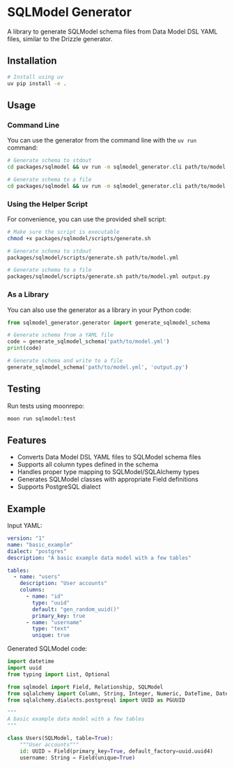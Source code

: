 # SQLModel Generator

A library to generate SQLModel schema files from Data Model DSL YAML files, similar to the Drizzle generator.

## Installation

```bash
# Install using uv
uv pip install -e .
```

## Usage

### Command Line

You can use the generator from the command line with the `uv run` command:

```bash
# Generate schema to stdout
cd packages/sqlmodel && uv run -m sqlmodel_generator.cli path/to/model.yml

# Generate schema to a file
cd packages/sqlmodel && uv run -m sqlmodel_generator.cli path/to/model.yml -o output.py
```

### Using the Helper Script

For convenience, you can use the provided shell script:

```bash
# Make sure the script is executable
chmod +x packages/sqlmodel/scripts/generate.sh

# Generate schema to stdout
packages/sqlmodel/scripts/generate.sh path/to/model.yml

# Generate schema to a file
packages/sqlmodel/scripts/generate.sh path/to/model.yml output.py
```

### As a Library

You can also use the generator as a library in your Python code:

```python
from sqlmodel_generator.generator import generate_sqlmodel_schema

# Generate schema from a YAML file
code = generate_sqlmodel_schema('path/to/model.yml')
print(code)

# Generate schema and write to a file
generate_sqlmodel_schema('path/to/model.yml', 'output.py')
```

## Testing

Run tests using moonrepo:

```bash
moon run sqlmodel:test
```

## Features

- Converts Data Model DSL YAML files to SQLModel schema files
- Supports all column types defined in the schema
- Handles proper type mapping to SQLModel/SQLAlchemy types
- Generates SQLModel classes with appropriate Field definitions
- Supports PostgreSQL dialect

## Example

Input YAML:

```yaml
version: "1"
name: "basic_example"
dialect: "postgres"
description: "A basic example data model with a few tables"

tables:
  - name: "users"
    description: "User accounts"
    columns:
      - name: "id"
        type: "uuid"
        default: "gen_random_uuid()"
        primary_key: true
      - name: "username"
        type: "text"
        unique: true
```

Generated SQLModel code:

```python
import datetime
import uuid
from typing import List, Optional

from sqlmodel import Field, Relationship, SQLModel
from sqlalchemy import Column, String, Integer, Numeric, DateTime, Date, UUID
from sqlalchemy.dialects.postgresql import UUID as PGUUID

"""
A basic example data model with a few tables
"""

class Users(SQLModel, table=True):
    """User accounts"""
    id: UUID = Field(primary_key=True, default_factory=uuid.uuid4)
    username: String = Field(unique=True)
```
